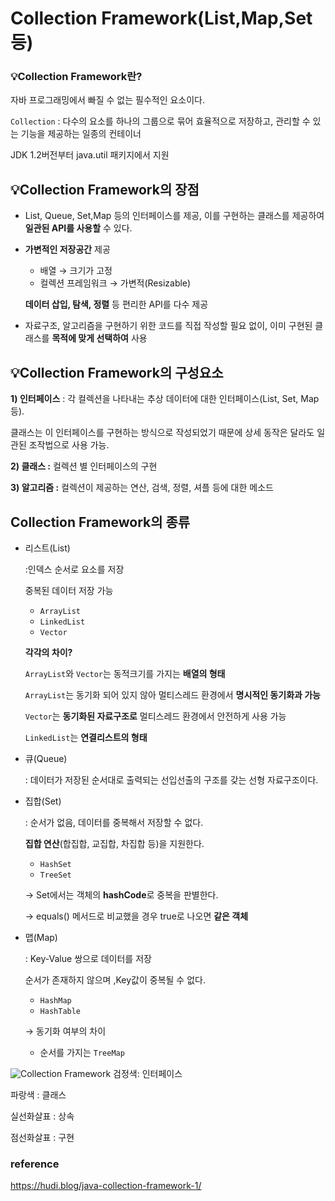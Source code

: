 # Collection Framework(List,Map,Set 등)

### 💡Collection Framework란?

자바 프로그래밍에서 빠질 수 없는 필수적인 요소이다.

`Collection` : 다수의 요소를 하나의 그룹으로 묶어 효율적으로 저장하고, 관리할 수 있는 기능을 제공하는 일종의 컨테이너

JDK 1.2버전부터 java.util 패키지에서 지원

## 💡Collection Framework의 장점

- List, Queue, Set,Map 등의 인터페이스를 제공, 이를 구현하는 클래스를 제공하여 **일관된 API를 사용할** 수 있다.
- **가변적인 저장공간** 제공
    - 배열 → 크기가 고정
    - 컬렉션 프레임워크 → 가변적(Resizable)
    
    **데이터 삽입, 탐색, 정렬** 등 편리한 API를 다수 제공
    
- 자료구조, 알고리즘을 구현하기 위한 코드를 직접 작성할 필요 없이, 이미 구현된 클래스를 **목적에 맞게 선택하여** 사용

## 💡Collection Framework의 구성요소

**1) 인터페이스** : 각 컬렉션을 나타내는 추상 데이터에 대한 인터페이스(List, Set, Map 등). 

클래스는 이 인터페이스를 구현하는 방식으로 작성되었기 때문에 상세 동작은 달라도 일관된 조작법으로 사용 가능.

**2) 클래스 :** 컬렉션 별 인터페이스의 구현

**********************************************************************************3) 알고리즘 :********************************************************************************** 컬렉션이 제공하는 연산, 검색, 정렬, 셔플 등에 대한 메소드

## Collection Framework의 종류

- 리스트(List)
    
    :인덱스 순서로 요소를 저장
    
    중복된 데이터 저장 가능
    
    - `ArrayList`
    - `LinkedList`
    - `Vector`
    
    **각각의 차이?**
    
    `ArrayList`와 `Vector`는 동적크기를 가지는 **배열의 형태**
    
    `ArrayList`는 동기화 되어 있지 않아 멀티스레드 환경에서 **명시적인 동기화과 가능**
    
    `Vector`는 **동기화된 자료구조로** 멀티스레드 환경에서 안전하게 사용 가능
    
    `LinkedList`는 **연결리스트의 형태**
    
- 큐(Queue)
    
    : 데이터가 저장된 순서대로 출력되는 선입선출의 구조를 갖는 선형 자료구조이다.
    
- 집합(Set)
    
    : 순서가 없음, 데이터를 중복해서 저장할 수 없다.
    
    **집합 연산**(합집합, 교집합, 차집합 등)을 지원한다.
    
    - `HashSet`
    - `TreeSet`
    
    → Set에서는 객체의 **hashCode**로 중복을 판별한다.
    
    → equals() 메서드로 비교했을 경우 true로 나오면 **같은 객체** 
    
- 맵(Map)
    
    : Key-Value 쌍으로 데이터를 저장
    
    순서가 존재하지 않으며 ,Key값이 중복될 수 없다.
    
    - `HashMap`
    - `HashTable`
    
    → 동기화 여부의 차이
    
    - 순서를 가지는 `TreeMap`
  
![Collection Framework](https://github.com/Tech-Stack-Tree/Tech-Stack/assets/79103761/a32c7b41-468a-4740-a48e-412f40a6206c)
검정색: 인터페이스

파랑색 : 클래스

실선화살표 : 상속

점선화살표 : 구현

### reference

https://hudi.blog/java-collection-framework-1/

